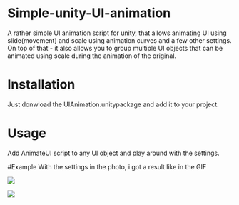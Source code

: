 # Simple-unity-UI-animation

A rather simple UI animation script for unity, that allows animating UI using slide(movement) and scale using animation curves and a few other settings. On top of that - it also allows you to group multiple UI objects that can be animated using scale during the animation of the original. 

# Installation
Just donwload the UIAnimation.unitypackage and add it to your project.

# Usage
Add AnimateUI script to any UI object and play around with the settings.

#Example
With the settings in the photo, i got a result like in the GIF

![](https://github.com/ScottasM/Simple-unity-UI-animation/assets/68515176/2f0c7452-ec2e-4243-aedb-9d0421da70fd)

![](https://github.com/ScottasM/Simple-unity-UI-animation/assets/68515176/a67de043-f056-4fba-85a8-b4c03472bbac)
